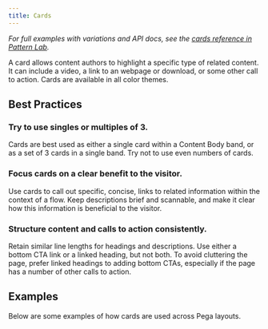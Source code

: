 ```yaml
---
title: Cards
---
```

*For full examples with variations and API docs, see the [cards reference in Pattern Lab](https://bolt-design-system.com/pattern-lab/?p=viewall-components-card).*

A card allows content authors to highlight a specific type of related content. It can include a video, a link to an webpage or download, or some other call to action. Cards are available in all color themes.

## Best Practices

### Try to use singles or multiples of 3.

Cards are best used as either a single card within a Content Body band, or as a set of 3 cards in a single band. Try not to use even numbers of cards.

### Focus cards on a clear benefit to the visitor.

Use cards to call out specific, concise, links to related information within the context of a flow. Keep descriptions brief and scannable, and make it clear how this information is beneficial to the visitor.

### Structure content and calls to action consistently.

Retain similar line lengths for headings and descriptions. Use either a bottom CTA link or a linked heading, but not both. To avoid cluttering the page, prefer linked headings to adding bottom CTAs, especially if the page has a number of other calls to action.

## Examples

Below are some examples of how cards are used across Pega layouts.